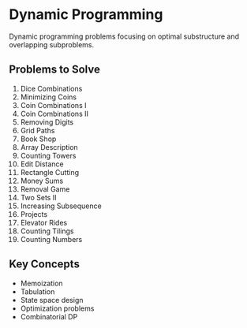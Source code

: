 # Dynamic Programming

Dynamic programming problems focusing on optimal substructure and overlapping subproblems.

## Problems to Solve

1. Dice Combinations
2. Minimizing Coins
3. Coin Combinations I
4. Coin Combinations II
5. Removing Digits
6. Grid Paths
7. Book Shop
8. Array Description
9. Counting Towers
10. Edit Distance
11. Rectangle Cutting
12. Money Sums
13. Removal Game
14. Two Sets II
15. Increasing Subsequence
16. Projects
17. Elevator Rides
18. Counting Tilings
19. Counting Numbers

## Key Concepts
- Memoization
- Tabulation
- State space design
- Optimization problems
- Combinatorial DP
